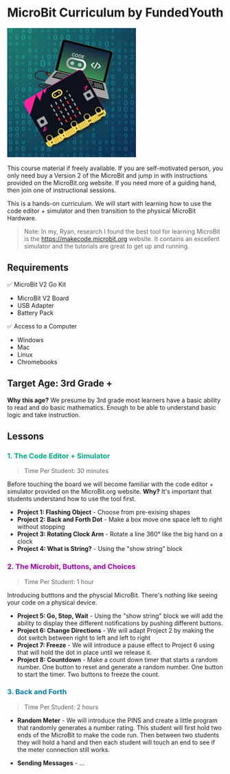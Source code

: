# MicroBit Curriculum by FundedYouth

<img style="width: 300px;" src="images/MicroBit-Code-with-Micro-Electronics.png" />

This course material if freely available. If you are self-motivated person, you only need buy a Version 2 of the MicroBit and jump in with instructions provided on the MicroBit.org website. If you need more of a guiding hand, then join one of instructional sessions.

This is a hands-on curriculum. We will start with learning how to use the code editor + simulator and then transition to the physical MicroBit Hardware.

> Note: In my, Ryan, research I found the best tool for learning MicroBit is the https://makecode.microbit.org website. It contains an excellent simulator and the tutorials are great to get up and running.

## Requirements

✅ MicroBit V2 Go Kit

- MicroBit V2 Board
- USB Adapter
- Battery Pack

✅ Access to a Computer

- Windows
- Mac
- Linux
- Chromebooks

## Target Age: 3rd Grade +

**Why this age?** We presume by 3rd grade most learners have a basic ability to read and do basic mathematics. Enough to be able to understand basic logic and take instruction.

## Lessons

### <span style="color: #00ac84ff">1. The Code Editor + Simulator</span>

> Time Per Student: 30 minutes

Before touching the board we will become familiar with the code editor + simulator provided on the MicroBit.org website. **Why?** It's important that students understand how to use the tool first.

- **Project 1: Flashing Object** - Choose from pre-exising shapes
- **Project 2: Back and Forth Dot** - Make a box move one space left to right without stopping
- **Project 3: Rotating Clock Arm** - Rotate a line 360° like the big hand on a clock
- **Project 4: What is String?** - Using the "show string" block

### <span style="color: #9e00acff">2. The Microbit, Buttons, and Choices</span>

> Time Per Student: 1 hour

Introducing butttons and the physcial MicroBit. There's nothing like seeing your code on a physical device.

- **Project 5: Go, Stop, Wait** - Using the "show string" block we will add the ability to display thee different notifications by pushing different buttons.
- **Project 6: Change Directions** - We will adapt Project 2 by making the dot switch between right to left and left to right
- **Project 7: Freeze** - We will introduce a pause effect to Project 6 using that will hold the dot in place until we release it.
- **Project 8: Countdown** - Make a count down timer that starts a random number. One button to reset and generate a random number. One button to start the timer. Two buttons to freeze the count.

### <span style="color: #007bacff">3. Back and Forth</span>

> Time Per Student: 2 hours

- **Random Meter** - We will introduce the PINS and create a little program that randomly generates a number rating. This student will first hold two ends of the MicroBit to make the code run. Then between two students they will hold a hand and then each student will touch an end to see if the meter connection still works.

- **Sending Messages** - ...
